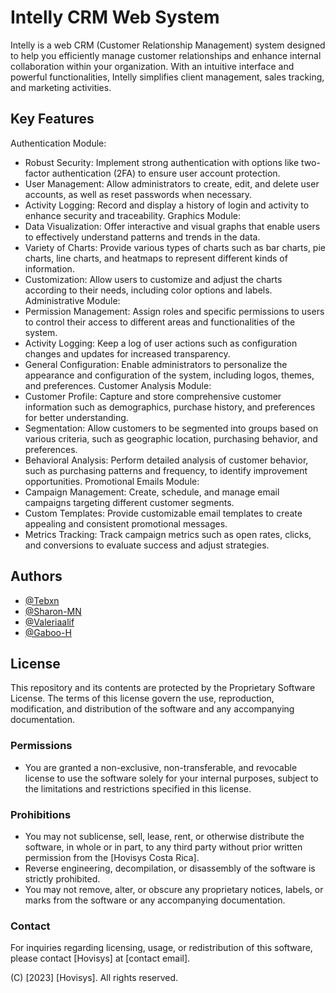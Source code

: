 # Intelly CRM Web System
Intelly is a web CRM (Customer Relationship Management) system designed to help you efficiently manage customer relationships and enhance internal collaboration within your organization. With an intuitive interface and powerful functionalities, Intelly simplifies client management, sales tracking, and marketing activities.
## Key Features

Authentication Module:
- Robust Security: Implement strong authentication with options like two-factor authentication (2FA) to ensure user account protection.
- User Management: Allow administrators to create, edit, and delete user accounts, as well as reset passwords when necessary.
- Activity Logging: Record and display a history of login and activity to enhance security and traceability.
Graphics Module:
- Data Visualization: Offer interactive and visual graphs that enable users to effectively understand patterns and trends in the data.
- Variety of Charts: Provide various types of charts such as bar charts, pie charts, line charts, and heatmaps to represent different kinds of information.
- Customization: Allow users to customize and adjust the charts according to their needs, including color options and labels.
Administrative Module:
- Permission Management: Assign roles and specific permissions to users to control their access to different areas and functionalities of the system.
- Activity Logging: Keep a log of user actions such as configuration changes and updates for increased transparency.
- General Configuration: Enable administrators to personalize the appearance and configuration of the system, including logos, themes, and preferences.
Customer Analysis Module:
- Customer Profile: Capture and store comprehensive customer information such as demographics, purchase history, and preferences for better understanding.
- Segmentation: Allow customers to be segmented into groups based on various criteria, such as geographic location, purchasing behavior, and preferences.
- Behavioral Analysis: Perform detailed analysis of customer behavior, such as purchasing patterns and frequency, to identify improvement opportunities.
Promotional Emails Module:
- Campaign Management: Create, schedule, and manage email campaigns targeting different customer segments.
- Custom Templates: Provide customizable email templates to create appealing and consistent promotional messages.
- Metrics Tracking: Track campaign metrics such as open rates, clicks, and conversions to evaluate success and adjust strategies.


## Authors

- [@Tebxn](https://www.github.com/Tebxn)
- [@Sharon-MN](https://www.github.com/Sharon-MN)
- [@Valeriaalif](https://www.github.com/valeriaalif)
- [@Gaboo-H](https://www.github.com/Gaboo-H)


## License

This repository and its contents are protected by the Proprietary Software License. The terms of this license govern the use, reproduction, modification, and distribution of the software and any accompanying documentation.

### Permissions

- You are granted a non-exclusive, non-transferable, and revocable license to use the software solely for your internal purposes, subject to the limitations and restrictions specified in this license.

### Prohibitions

- You may not sublicense, sell, lease, rent, or otherwise distribute the software, in whole or in part, to any third party without prior written permission from the [Hovisys Costa Rica].
- Reverse engineering, decompilation, or disassembly of the software is strictly prohibited.
- You may not remove, alter, or obscure any proprietary notices, labels, or marks from the software or any accompanying documentation.

### Contact

For inquiries regarding licensing, usage, or redistribution of this software, please contact [Hovisys] at [contact email].

(C) [2023] [Hovisys]. All rights reserved.
